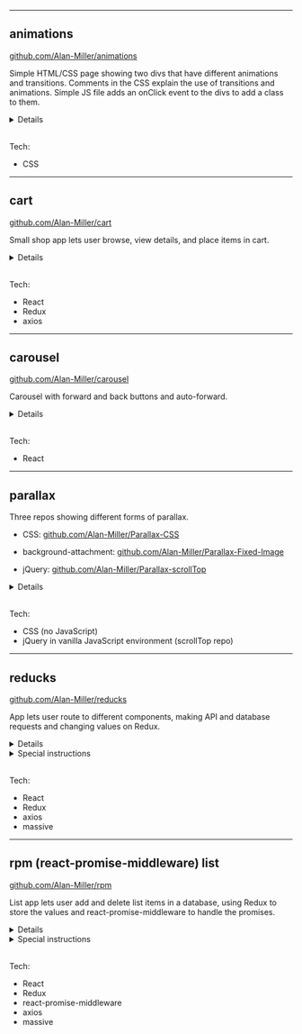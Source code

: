 
---
  
## animations
[github.com/Alan-Miller/animations](https://github.com/Alan-Miller/animations)

Simple HTML/CSS page showing two divs that have different animations and transitions. Comments in the CSS explain the use of transitions and animations. Simple JS file adds an onClick event to the divs to add a class to them.

<details>
<summary>Details</summary>

* Hover over the red box to see pulsing/heartbeat animation.
* Click (and hold) red box to see yellow shadow transition around edge. This click also adds a class to the red box so that when move the mouse back off the box, an animation begins which makes the box spin quickly and fade away while shrinking down to nothing and then bursting bursting back into view much bigger and much yellow and now tilted at a jaunty angle.
* Hover over the blue box to see a snowball transition (box spins and smooths out into a ball while fading to white).
* Click blue box to add a class that adds the same CSS styles as the snowball transition (thereby maintaining the snowball appearance even after you stop hovering) and then bounces the snowball around and increases the snowball quickly to fill the screen with white.
* Click either box again to remove the animation and reset the box.
</details>
<br/>


Tech:
* CSS 

---
  
## cart
[github.com/Alan-Miller/cart](https://github.com/Alan-Miller/cart)

Small shop app lets user browse, view details, and place items in cart. 

<details>
<summary>Details</summary>

* Shop button makes axios request to outside API and stores response on Redux.
* Clicking a product makes axios request using product ID to get product details, storing response on Redux.
* Add To Cart button pushes product into array stored on Redux. The number of items in the cart is updated in the header (Cart button).
</details>
<br/>


Tech:
* React 
* Redux
* axios

---

## carousel  
[github.com/Alan-Miller/carousel](https://github.com/Alan-Miller/carousel)

Carousel with forward and back buttons and auto-forward.

<details>
<summary>Details</summary>

* setInterval changes photos automatically.
* Back and Forward buttons change photo manually and restarts automatic interval.
</details>
<br/>

Tech:
* React

---
  
## parallax
Three repos showing different forms of parallax.

* CSS: [github.com/Alan-Miller/Parallax-CSS](https://github.com/Alan-Miller/Parallax-CSS)

* background-attachment: [github.com/Alan-Miller/Parallax-Fixed-Image](https://github.com/Alan-Miller/Parallax-Fixed-Image)

* jQuery: [github.com/Alan-Miller/Parallax-scrollTop](https://github.com/Alan-Miller/Parallax-scrollTop)

<details>
<summary>Details</summary>

* Pure CSS parallax repo shows parallax using large layers.
* Fixed-image parallax is a pseudo-parallax effect made by simply setting the `background-attachment` property to `fixed` so the elements scroll but the images do not.
* jQuery scrollTop lets you move things on screen at different speeds, or perform other transforms like rotate or fade, based on the amount the user has scrolled from the top of the page.
</details>
<br/>

Tech:
* CSS (no JavaScript)
* jQuery in vanilla JavaScript environment (scrollTop repo)

---

## reducks
[github.com/Alan-Miller/reducks](https://github.com/Alan-Miller/reducks)

App lets user route to different components, making API and database requests and changing values on Redux.

<details>
<summary>Details</summary>

* The intial value of the pokemon property on Redux is an array of two pokemon: Pikachu and Squirtle.
* The Home component subscribes to the pokemon Redux value and renders it. It has a Change Pokemon button that uses the getPokemon Redux action creator to change the value to a different array of two pokemon: Butterfree and Wigglytuff.
* The Pokemon component makes an automatic call to the pokemon outside API and gets the names of all 800+ pokemon available. The promise is handled in the component's componentDidMount method, and the array is stored on Redux with the getPokemon action creator. Routing back to the Home component will show this new (large) array of pokemon is displayed in both components.
* The Database component makes an automatic call to a database to get a user name and id based on an auth ID. In this case, the app grabs a hard-coded auth ID from the component's state object, but in real life this ID might come from a successful authentication using auth0 and then storing that value in a variable that is then passed to the axios request that fetches the user name and id.
</details>

<details>
<summary>Special instructions</summary>

* Make a yoozers table with data. I recommend adding a yoozers table to an existing database you already have. To create the table and insert some initial data into it, copy the SQL commands in the create_tables.sql file or copy the lines below:
  ```sql
    create table yoozers (
      id serial primary key,
      auth_id text,
      name varchar(40)
    );

    insert into yoozers 
    (auth_id, name)
    values
    ('secret_authID_321', 'Nathaniel'),
    ('special_authID_789', 'Jill');
  ```
* The .gitignore file ignores the config.js file, so make your own config.js file at the root of the project folder. Inside, export an object with a port value and a connection string like the one below:

  ``` js
    module.exports = {
      port: 3001, // pick a port number
      connection: 'yourConnectionStringHere' // your connection string
    }
  ```
</details>
<br/>

Tech:
* React 
* Redux
* axios
* massive

---
  
## rpm (react-promise-middleware) list
[github.com/Alan-Miller/rpm](https://github.com/Alan-Miller/rpm)

List app lets user add and delete list items in a database, using Redux to store the values and react-promise-middleware to handle the promises.

<details>
<summary>Details</summary>

* Component fires Redux action with promise on payload. Promise resolves with teacher data from database.
* Form adds new teachers on Redux using react-promise-middleware to make axios requests.
* Clicking a teacher in the list deletes the teacher from the database.
</details>

<details>
<summary>Special instructions</summary>

* Make a teachers table with data. I recommend adding a teachers table to an existing database you already have. To create the table and insert some initial data into it, copy the SQL commands in the createTables.sql file or copy the lines below:
  ```sql
  create table teachers (
    id serial primary key,
    name varchar(40),
    subject varchar(40)
  );

  insert into teachers
  (name, subject)
  values
  ('Philby', 'Chemistry'),
  ('Barnaby', 'Chemistry'),
  ('Monaghan', 'History'),
  ('Grable', 'History'),
  ('Marx', 'Geometry'),
  ('Kim', 'Geometry'),
  ('Termagant', 'English'),
  ('Stiller', 'English');
  ```
* The .gitignore file ignores the config.js file, so make your own config.js file at the root of the project folder. Inside, export an object with a port value and a connection string like the one below:

  ``` js
  module.exports = {
    PORT: 3001, // pick a port number
    connection: 'yourConnectionStringHere' // connection string to your db
  }
  ```
</details>
<br/>

Tech:
* React 
* Redux
* react-promise-middleware
* axios
* massive